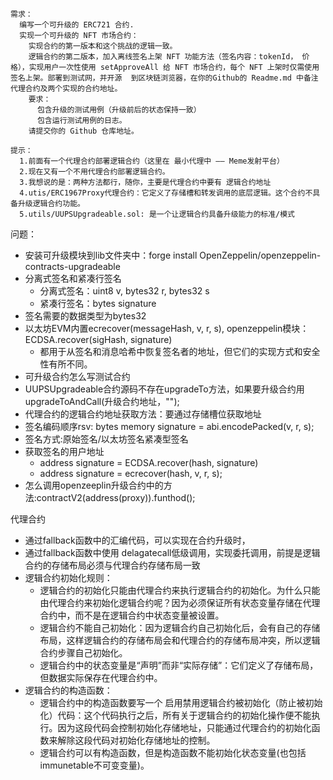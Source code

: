 
```
需求：
  编写一个可升级的 ERC721 合约. 
  实现⼀个可升级的 NFT 市场合约：
    实现合约的第⼀版本和这个挑战的逻辑一致。
    逻辑合约的第⼆版本，加⼊离线签名上架 NFT 功能⽅法（签名内容：tokenId， 价格），实现⽤户⼀次性使用 setApproveAll 给 NFT 市场合约，每个 NFT 上架时仅需使⽤签名上架。部署到测试⽹，并开源  到区块链浏览器，在你的Github的 Readme.md 中备注代理合约及两个实现的合约地址。
    要求：
      包含升级的测试用例（升级前后的状态保持一致）
      包含运行测试用例的日志。
    请提交你的 Github 仓库地址。

提示：
  1.前面有一个代理合约部署逻辑合约（这里在 最小代理中 —— Meme发射平台） 
  2.现在又有一个不用代理合约部署逻辑合约。
  3.我想说的是：两种方法都行，随你，主要是代理合约中要有 逻辑合约地址
  4.utis/ERC1967Proxy代理合约：它定义了存储槽和转发调用的底层逻辑。这个合约不具备升级逻辑合约功能。
  5.utils/UUPSUpgradeable.sol: 是一个让逻辑合约具备升级能力的标准/模式
```
  

问题：
  - 安装可升级模块到lib文件夹中：forge install OpenZeppelin/openzeppelin-contracts-upgradeable
  - 分离式签名和紧凑行签名
    - 分离式签名：uint8 v, bytes32 r, bytes32 s
    - 紧凑行签名：bytes signature
  - 签名需要的数据类型为bytes32
  - 以太坊EVM内置ecrecover(messageHash, v, r, s), openzeppelin模块：ECDSA.recover(sigHash, signature)
    - 都用于从签名和消息哈希中恢复签名者的地址，但它们的实现方式和安全性有所不同。
  - 可升级合约怎么写测试合约
  - UUPSUpgradeable合约源码不存在upgradeTo方法，如果要升级合约用upgradeToAndCall(升级合约地址，"");
  - 代理合约的逻辑合约地址获取方法：要通过存储槽位获取地址
  - 签名编码顺序rsv: bytes memory signature  = abi.encodePacked(v, r, s);
  - 签名方式:原始签名/以太坊签名紧凑型签名
  - 获取签名的用户地址
    - address signature = ECDSA.recover(hash, signature)
    - address signature = ecrecover(hash, v, r, s);
  - 怎么调用openzeeplin升级合约中的方法:contractV2(address(proxy)).funthod();


代理合约
  - 通过fallback函数中的汇编代码，可以实现在合约升级时，
  - 通过fallback函数中使用 delagatecall低级调用，实现委托调用，前提是逻辑合约的存储布局必须与代理合约存储布局一致
  - 逻辑合约初始化规则：
    - 逻辑合约的初始化只能由代理合约来执行逻辑合约的初始化。为什么只能由代理合约来初始化逻辑合约呢？因为必须保证所有状态变量存储在代理合约中，而不是在逻辑合约中状态变量被设置。
    - 逻辑合约不能自己初始化：因为逻辑合约自己初始化后，会有自己的存储布局，这样逻辑合约的存储布局会和代理合约的存储布局冲突，所以逻辑合约步骤自己初始化。
    - 逻辑合约中的状态变量是“声明”而非“实际存储”：它们定义了存储布局，但数据实际保存在代理合约中。
  - 逻辑合约的构造函数：
    - 逻辑合约中的构造函数要写一个 启用禁用逻辑合约被初始化（防止被初始化）代码：这个代码执行之后，所有关于逻辑合约的初始化操作便不能执行。因为这段代码会控制初始化存储地址，只能通过代理合约的初始化函数来解除这段代码对初始化存储地址的控制。
    - 逻辑合约可以有构造函数，但是构造函数不能初始化状态变量(也包括immunetable不可变变量)。
